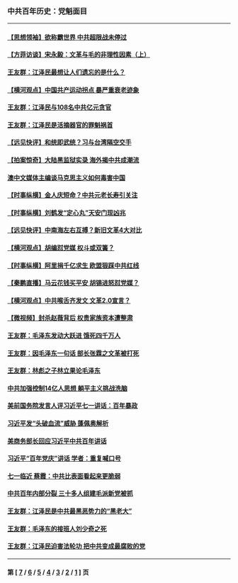 ### 中共百年历史：党魁面目
---
#### [【思想领袖】欲称霸世界 中共超限战未停过](../../pages/nf1176107/n13745142.md?10240430) 
#### [【方菲访谈】宋永毅：文革与毛的非理性因素（上）](../../pages/nf1176107/n13469956.md?10240430) 
#### [王友群：江泽民最想让人们遗忘的是什么？](../../pages/nf1176107/n13408949.md?10240430) 
#### [【横河观点】中国共产运动拐点 暴严重衰老迹象](../../pages/nf1176107/n13388333.md?10240430) 
#### [王友群：江泽民与108名中共亿元贪官](../../pages/nf1176107/n13352358.md?10240430) 
#### [王友群：江泽民是活摘器官的罪魁祸首](../../pages/nf1176107/n13336903.md?10240430) 
#### [【远见快评】和统即武统？习与台湾隔空交手](../../pages/nf1176107/n13297739.md?10240430) 
#### [【拍案惊奇】大陆黑监狱实录 海外揭中共成潮流](../../pages/nf1176107/n13288853.md?10240430) 
#### [澳中文媒体主编谈马克思主义如何毒害中国](../../pages/nf1176107/n13257387.md?10240430) 
#### [【时事纵横】金人庆短命？中共元老长寿引关注](../../pages/nf1176107/n13217934.md?10240430) 
#### [【时事纵横】刘鹤发“定心丸”天安门现凶兆](../../pages/nf1176107/n13215416.md?10240430) 
#### [【远见快评】中南海左右互搏？新旧文革4大对比](../../pages/nf1176107/n13214745.md?10240430) 
#### [【横河观点】胡编怼党媒 权斗或双簧？](../../pages/nf1176107/n13210864.md?10240430) 
#### [【时事纵横】阿里捐千亿求生 欧盟狠踩中共红线](../../pages/nf1176107/n13206431.md?10240430) 
#### [【秦鹏直播】马云花钱买平安 胡锡进怒怼党媒？](../../pages/nf1176107/n13206392.md?10240430) 
#### [【横河观点】中共喉舌齐发文 文革2.0宣言？](../../pages/nf1176107/n13201248.md?10240430) 
#### [【微视频】封杀赵薇背后 权贵家族资本遭整肃](../../pages/nf1176107/n13197798.md?10240430) 
#### [王友群：毛泽东发动大跃进 饿死四千万人](../../pages/nf1176107/n13177158.md?10240430) 
#### [王友群：因毛泽东一句话 部长张霖之文革被打死](../../pages/nf1176107/n13161711.md?10240430) 
#### [王友群：林彪之子林立果论毛泽东](../../pages/nf1176107/n13128622.md?10240430) 
#### [中共加强控制14亿人思想 躺平主义挑战洗脑](../../pages/nf1176107/n13094299.md?10240430) 
#### [美前国务院发言人评习近平七一讲话：百年暴政](../../pages/nf1176107/n13066986.md?10240430) 
#### [习近平发“头破血流”威胁 蓬佩奥解析](../../pages/nf1176107/n13063604.md?10240430) 
#### [美商务部长回应习近平中共百年讲话](../../pages/nf1176107/n13062903.md?10240430) 
#### [习近平“百年党庆”讲话 学者：重复喊口号](../../pages/nf1176107/n13061411.md?10240430) 
#### [七一临近 蔡霞：中共比表面看起来更脆弱](../../pages/nf1176107/n13056418.md?10240430) 
#### [中共百年内部分裂 三十多人组建毛派新党被抓](../../pages/nf1176107/n13044023.md?10240430) 
#### [王友群：江泽民是中共最黑恶势力的“黑老大”](../../pages/nf1176107/n13022180.md?10240430) 
#### [王友群：毛泽东的接班人刘少奇之死](../../pages/nf1176107/n12991772.md?10240430) 
#### [王友群：江泽民迫害法轮功 把中共变成最腐败的党](../../pages/nf1176107/n12947347.md?10240430) 

---
#### 第 [ [7](./7.md?10240430) / [6](./6.md?10240430) / [5](./5.md?10240430) / [4](./4.md?10240430) / [3](./3.md?10240430) / [2](./2.md?10240430) / [1](./1.md?10240430) ] 页
